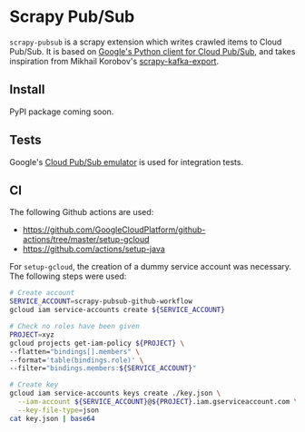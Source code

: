 # Scrapy Pub/Sub

`scrapy-pubsub` is a scrapy extension which writes crawled items to Cloud Pub/Sub. It is based on [Google's Python client for Cloud Pub/Sub](https://googleapis.dev/python/pubsub/latest/), and takes inspiration from Mikhail Korobov's [scrapy-kafka-export](https://github.com/TeamHG-Memex/scrapy-kafka-export).

## Install

PyPI package coming soon.

## Tests

Google's [Cloud Pub/Sub emulator](https://cloud.google.com/pubsub/docs/emulator) is used for integration tests.

## CI

The following Github actions are used:

- https://github.com/GoogleCloudPlatform/github-actions/tree/master/setup-gcloud
- https://github.com/actions/setup-java

For `setup-gcloud`, the creation of a dummy service account was necessary. The following steps were used:

```bash
# Create account
SERVICE_ACCOUNT=scrapy-pubsub-github-workflow
gcloud iam service-accounts create ${SERVICE_ACCOUNT}

# Check no roles have been given
PROJECT=xyz
gcloud projects get-iam-policy ${PROJECT} \
--flatten="bindings[].members" \
--format='table(bindings.role)' \
--filter="bindings.members:${SERVICE_ACCOUNT}"

# Create key
gcloud iam service-accounts keys create ./key.json \
  --iam-account ${SERVICE_ACCOUNT}@${PROJECT}.iam.gserviceaccount.com \
  --key-file-type=json
cat key.json | base64
```

